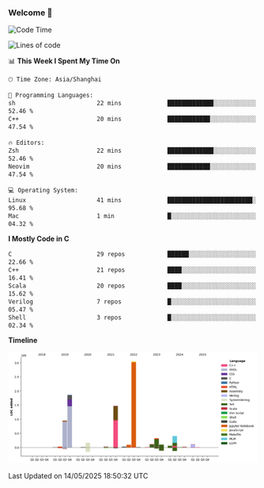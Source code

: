 ### Welcome 👋

<!--START_SECTION:waka-->
![Code Time](http://img.shields.io/badge/Code%20Time-2%2C033%20hrs%2022%20mins-blue)

![Lines of code](https://img.shields.io/badge/From%20Hello%20World%20I%27ve%20Written-8.9%20million%20lines%20of%20code-blue)

📊 **This Week I Spent My Time On** 

```text
🕑︎ Time Zone: Asia/Shanghai

💬 Programming Languages: 
sh                       22 mins             █████████████░░░░░░░░░░░░   52.46 % 
C++                      20 mins             ████████████░░░░░░░░░░░░░   47.54 % 

🔥 Editors: 
Zsh                      22 mins             █████████████░░░░░░░░░░░░   52.46 % 
Neovim                   20 mins             ████████████░░░░░░░░░░░░░   47.54 % 

💻 Operating System: 
Linux                    41 mins             ████████████████████████░   95.68 % 
Mac                      1 min               █░░░░░░░░░░░░░░░░░░░░░░░░   04.32 % 
```

**I Mostly Code in C** 

```text
C                        29 repos            ██████░░░░░░░░░░░░░░░░░░░   22.66 % 
C++                      21 repos            ████░░░░░░░░░░░░░░░░░░░░░   16.41 % 
Scala                    20 repos            ████░░░░░░░░░░░░░░░░░░░░░   15.62 % 
Verilog                  7 repos             █░░░░░░░░░░░░░░░░░░░░░░░░   05.47 % 
Shell                    3 repos             █░░░░░░░░░░░░░░░░░░░░░░░░   02.34 % 
```



**Timeline**

![Lines of Code chart](https://raw.githubusercontent.com/Bohan-hu/Bohan-hu/master/assets/bar_graph.png)


 Last Updated on 14/05/2025 18:50:32 UTC
<!--END_SECTION:waka-->



